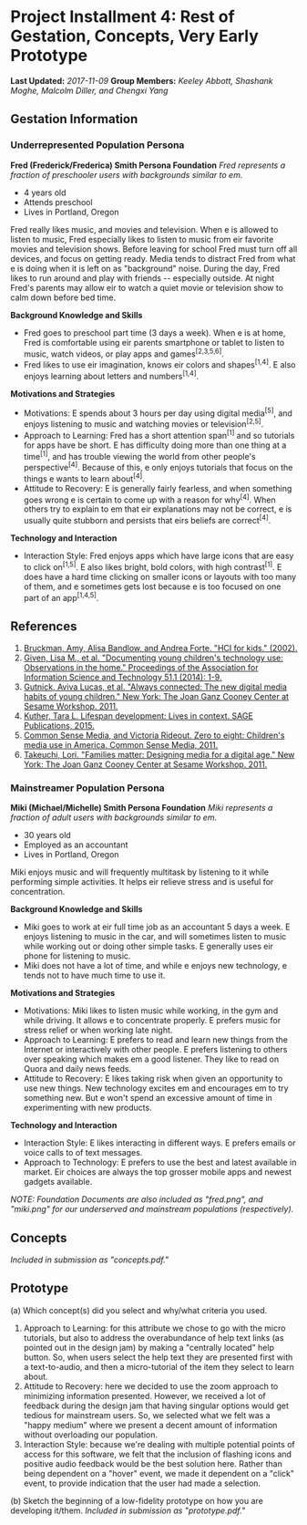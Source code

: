 # Project Installment 4: Rest of Gestation, Concepts, Very Early Prototype

**Last Updated:** *2017-11-09*
**Group Members:** *Keeley Abbott, Shashank Moghe, Malcolm Diller, and Chengxi Yang*

## Gestation Information
### Underrepresented Population Persona
**Fred (Frederick/Frederica) Smith Persona Foundation**
_Fred represents a fraction of preschooler users with backgrounds similar to em._

- 4 years old
- Attends preschool
- Lives in Portland, Oregon

Fred really likes music, and movies and television. When e is allowed to listen to music, Fred especially likes to listen to music from eir favorite movies and television shows. Before leaving for school Fred must turn off all devices, and focus on getting ready. Media tends to distract Fred from what e is doing when it is left on as "background" noise. During the day, Fred likes to run around and play with friends -- especially outside. At night Fred's parents may allow eir to watch a quiet movie or television show to calm down before bed time.

**Background Knowledge and Skills**
- Fred goes to preschool part time (3 days a week). When e is at home, Fred is comfortable using eir parents smartphone or tablet to listen to music, watch videos, or play apps and games<sup>[2,3,5,6]</sup>.
- Fred likes to use eir imagination, knows eir colors and shapes<sup>[1,4]</sup>. E also enjoys learning about letters and numbers<sup>[1,4]</sup>.

**Motivations and Strategies**
- Motivations: E spends about 3 hours per day using digital media<sup>[5]</sup>, and enjoys listening to music and watching movies or television<sup>[2,5]</sup>.
- Approach to Learning: Fred has a short attention span<sup>[1]</sup> and so tutorials for apps have be short. E has difficulty doing more than one thing at a time<sup>[1]</sup>, and has trouble viewing the world from other people's perspective<sup>[4]</sup>. Because of this, e only enjoys tutorials that focus on the things e wants to learn about<sup>[4]</sup>.
- Attitude to Recovery: E is generally fairly fearless, and when something goes wrong e is certain to come up with a reason for why<sup>[4]</sup>. When others try to explain to em that eir explanations may not be correct, e is usually quite stubborn and persists that eirs beliefs are correct<sup>[4]</sup>.

**Technology and Interaction**
- Interaction Style: Fred enjoys apps which have large icons that are easy to click on<sup>[1,5]</sup>. E also likes bright, bold colors, with high contrast<sup>[1]</sup>. E does have a hard time clicking on smaller icons or layouts with too many of them, and e sometimes gets lost because e is too focused on one part of an app<sup>[1,4,5]</sup>.

<div class="page-break"></div>

## References
1. [Bruckman, Amy, Alisa Bandlow, and Andrea Forte. "HCI for kids." (2002).](#bbf02hci)
2. [Given, Lisa M., et al. "Documenting young children's technology use: Observations in the home." Proceedings of the Association for Information Science and Technology 51.1 (2014): 1-9.](#gea14aist)
3. [Gutnick, Aviva Lucas, et al. "Always connected: The new digital media habits of young children." New York: The Joan Ganz Cooney Center at Sesame Workshop. 2011.](#gea11always)
4. [Kuther, Tara L. Lifespan development: Lives in context. SAGE Publications, 2015.](#k15lifespan)
5. [Common Sense Media, and Victoria Rideout. Zero to eight: Children's media use in America. Common Sense Media, 2011.](#v11csm)
6. [Takeuchi, Lori. "Families matter: Designing media for a digital age." New York: The Joan Ganz Cooney Center at Sesame Workshop. 2011.](#t11families)


<div class="page-break"></div>

### Mainstreamer Population Persona
**Miki (Michael/Michelle) Smith Persona Foundation**
_Miki represents a fraction of adult users with backgrounds similar to em._

- 30 years old
- Employed as an accountant
- Lives in Portland, Oregon

Miki enjoys music and will frequently multitask by listening to it while performing simple activities. It helps eir relieve stress and is useful for concentration.

**Background Knowledge and Skills**
- Miki goes to work at eir full time job as an accountant 5 days a week. E enjoys listening to music in the car, and will sometimes listen to music while working out or doing other simple tasks. E generally uses eir phone for listening to music.
- Miki does not have a lot of time, and while e enjoys new technology, e tends not to have much time to use it.

**Motivations and Strategies**
- Motivations: Miki likes to listen music while working, in the gym and while driving. It allows e to concentrate properly. E prefers music for stress relief or when working late night.
- Approach to Learning: E prefers to read and learn new things from the Internet or interactively with other people. E prefers listening to others over speaking which makes em a good listener. They like to read on Quora and daily news feeds.
- Attitude to Recovery: E likes taking risk when given an opportunity to use new things. New technology excites em and encourages em to try something new. But e won't spend an excessive amount of  time in experimenting with new products.

**Technology and Interaction**
- Interaction Style: E likes interacting in different ways. E prefers emails or voice calls to of text messages.
- Approach to Technology: E prefers to use the best and latest available in market. Eir choices are always the top grosser mobile apps and newest gadgets available.

_NOTE: Foundation Documents are also included as "fred.png", and "miki.png" for our underserved and mainstream populations (respectively)._

<div class="page-break"></div>

## Concepts
_Included in submission as "concepts.pdf."_

## Prototype
(a) Which concept(s) did you select and why/what criteria you used.
  1. Approach to Learning: for this attribute we chose to go with the micro tutorials, but also to address the overabundance of help text links (as pointed out in the design jam) by making a "centrally located" help button. So, when users select the help text they are presented first with a text-to-audio, and then a micro-tutorial of the item they select to learn about.
  2. Attitude to Recovery: here we decided to use the zoom approach to minimizing information presented. However, we received a lot of feedback during the design jam that having singular options would get tedious for mainstream users. So, we selected what we felt was a "happy medium" where we present a decent amount of information without overloading our population.
  3. Interaction Style: because we're dealing with multiple potential points of access for this software, we felt that the inclusion of flashing icons and positive audio feedback would be the best solution here. Rather than being dependent on a "hover" event, we made it dependent on a "click" event, to provide indication that the user had made a selection.

(b) Sketch the beginning of a low-fidelity prototype on how you are developing it/them.
  _Included in submission as "prototype.pdf."_
